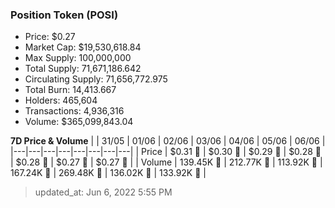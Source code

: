 
  ### Position Token (POSI)
  - Price: $0.27
  - Market Cap: $19,530,618.84
  - Max Supply: 100,000,000
  - Total Supply: 71,671,186.642
  - Circulating Supply: 71,656,772.975
  - Total Burn: 14,413.667
  - Holders: 465,604
  - Transactions: 4,936,316
  - Volume: $365,099,843.04

  **7D Price & Volume**
  | | 31&#x2F;05 | 01&#x2F;06 | 02&#x2F;06 | 03&#x2F;06 | 04&#x2F;06 | 05&#x2F;06 | 06&#x2F;06 |
  |---|---|---|---|---|---|---|---|
  | Price | $0.31 🔻 | $0.30 🔻 | $0.29 🔻 | $0.28 🔻 | $0.28 🔻 | $0.27 🔻 | $0.27 🔻 |
  | Volume | 139.45K 🔻 | 212.77K 🚀 | 113.92K 🔻 | 167.24K 🚀 | 269.48K 🚀 | 136.02K 🔻 | 133.92K 🔻 |

  > updated_at: Jun 6, 2022 5:55 PM
